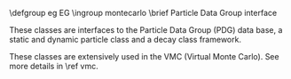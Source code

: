 \defgroup eg EG
\ingroup montecarlo
\brief Particle Data Group interface

These classes are interfaces to the Particle Data Group (PDG)
data base, a static and dynamic particle class and a decay class framework.

These classes are extensively used in the VMC (Virtual Monte Carlo).
See more details in \ref vmc.
